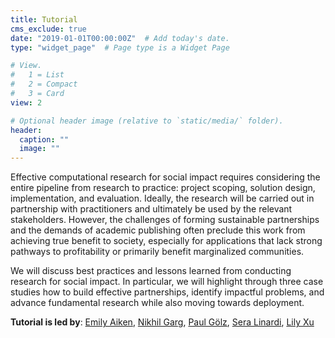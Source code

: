 ```yaml
---
title: Tutorial
cms_exclude: true
date: "2019-01-01T00:00:00Z"  # Add today's date.
type: "widget_page"  # Page type is a Widget Page

# View.
#   1 = List
#   2 = Compact
#   3 = Card
view: 2

# Optional header image (relative to `static/media/` folder).
header:
  caption: ""
  image: ""
---
```


Effective computational research for social impact requires considering the entire pipeline from research to practice: project scoping, solution design, implementation, and evaluation. Ideally, the research will be carried out in partnership with practitioners and ultimately be used by the relevant stakeholders. However, the challenges of forming sustainable partnerships and the demands of academic publishing often preclude this work from achieving true benefit to society, especially for applications that lack strong pathways to profitability or primarily benefit marginalized communities.

We will discuss best practices and lessons learned from conducting research for social impact. In particular, we will highlight through three case studies how to build effective partnerships, identify impactful problems, and advance fundamental research while also moving towards deployment.

**Tutorial is led by**: [Emily Aiken](https://emilylaiken.github.io/), [Nikhil Garg](https://gargnikhil.com/), [Paul Gölz](https://paulgoelz.de/), [Sera Linardi](https://www.gspia.pitt.edu/people/sera-linardi), [Lily Xu](https://lily-x.github.io/)